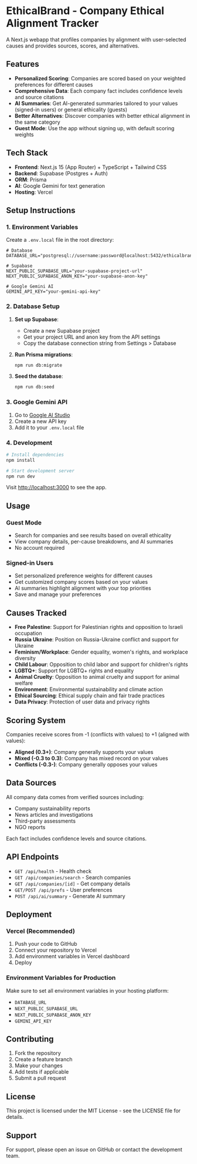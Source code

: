 # EthicalBrand - Company Ethical Alignment Tracker

A Next.js webapp that profiles companies by alignment with user-selected causes and provides sources, scores, and alternatives.

## Features

- **Personalized Scoring**: Companies are scored based on your weighted preferences for different causes
- **Comprehensive Data**: Each company fact includes confidence levels and source citations
- **AI Summaries**: Get AI-generated summaries tailored to your values (signed-in users) or general ethicality (guests)
- **Better Alternatives**: Discover companies with better ethical alignment in the same category
- **Guest Mode**: Use the app without signing up, with default scoring weights

## Tech Stack

- **Frontend**: Next.js 15 (App Router) + TypeScript + Tailwind CSS
- **Backend**: Supabase (Postgres + Auth)
- **ORM**: Prisma
- **AI**: Google Gemini for text generation
- **Hosting**: Vercel

## Setup Instructions

### 1. Environment Variables

Create a `.env.local` file in the root directory:

```env
# Database
DATABASE_URL="postgresql://username:password@localhost:5432/ethicalbrand"

# Supabase
NEXT_PUBLIC_SUPABASE_URL="your-supabase-project-url"
NEXT_PUBLIC_SUPABASE_ANON_KEY="your-supabase-anon-key"

# Google Gemini AI
GEMINI_API_KEY="your-gemini-api-key"
```

### 2. Database Setup

1. **Set up Supabase**:
   - Create a new Supabase project
   - Get your project URL and anon key from the API settings
   - Copy the database connection string from Settings > Database

2. **Run Prisma migrations**:
   ```bash
   npm run db:migrate
   ```

3. **Seed the database**:
   ```bash
   npm run db:seed
   ```

### 3. Google Gemini API

1. Go to [Google AI Studio](https://makersuite.google.com/app/apikey)
2. Create a new API key
3. Add it to your `.env.local` file

### 4. Development

```bash
# Install dependencies
npm install

# Start development server
npm run dev
```

Visit [http://localhost:3000](http://localhost:3000) to see the app.

## Usage

### Guest Mode
- Search for companies and see results based on overall ethicality
- View company details, per-cause breakdowns, and AI summaries
- No account required

### Signed-in Users
- Set personalized preference weights for different causes
- Get customized company scores based on your values
- AI summaries highlight alignment with your top priorities
- Save and manage your preferences

## Causes Tracked

- **Free Palestine**: Support for Palestinian rights and opposition to Israeli occupation
- **Russia Ukraine**: Position on Russia-Ukraine conflict and support for Ukraine
- **Feminism/Workplace**: Gender equality, women's rights, and workplace diversity
- **Child Labour**: Opposition to child labor and support for children's rights
- **LGBTQ+**: Support for LGBTQ+ rights and equality
- **Animal Cruelty**: Opposition to animal cruelty and support for animal welfare
- **Environment**: Environmental sustainability and climate action
- **Ethical Sourcing**: Ethical supply chain and fair trade practices
- **Data Privacy**: Protection of user data and privacy rights

## Scoring System

Companies receive scores from -1 (conflicts with values) to +1 (aligned with values):

- **Aligned (0.3+)**: Company generally supports your values
- **Mixed (-0.3 to 0.3)**: Company has mixed record on your values  
- **Conflicts (-0.3-)**: Company generally opposes your values

## Data Sources

All company data comes from verified sources including:
- Company sustainability reports
- News articles and investigations
- Third-party assessments
- NGO reports

Each fact includes confidence levels and source citations.

## API Endpoints

- `GET /api/health` - Health check
- `GET /api/companies/search` - Search companies
- `GET /api/companies/[id]` - Get company details
- `GET/POST /api/prefs` - User preferences
- `POST /api/ai/summary` - Generate AI summary

## Deployment

### Vercel (Recommended)

1. Push your code to GitHub
2. Connect your repository to Vercel
3. Add environment variables in Vercel dashboard
4. Deploy

### Environment Variables for Production

Make sure to set all environment variables in your hosting platform:
- `DATABASE_URL`
- `NEXT_PUBLIC_SUPABASE_URL`
- `NEXT_PUBLIC_SUPABASE_ANON_KEY`
- `GEMINI_API_KEY`

## Contributing

1. Fork the repository
2. Create a feature branch
3. Make your changes
4. Add tests if applicable
5. Submit a pull request

## License

This project is licensed under the MIT License - see the LICENSE file for details.

## Support

For support, please open an issue on GitHub or contact the development team.